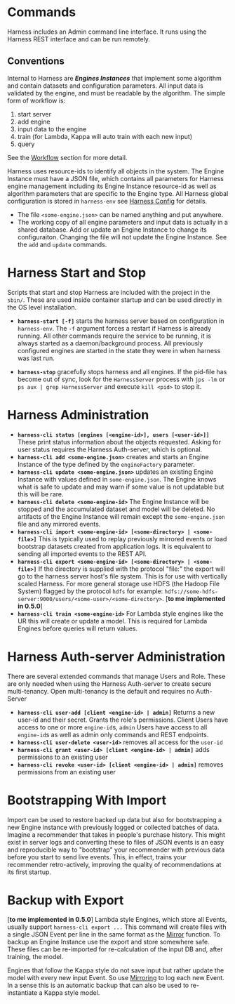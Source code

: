 # Commands

Harness includes an Admin command line interface. It runs using the Harness REST interface and can be run remotely.

## Conventions

Internal to Harness are ***Engines Instances*** that implement some algorithm and contain datasets and configuration parameters. All input data is validated by the engine, and must be readable by the algorithm. The simple form of workflow is:

 1. start server
 2. add engine
 3. input data to the engine
 4. train (for Lambda, Kappa will auto train with each new input)
 5. query 

See the [Workflow](workflow.md) section for more detail.

Harness uses resource-ids to identify all objects in the system. The Engine Instance must have a JSON file, which contains all parameters for Harness engine management including its Engine Instance resource-id as well as algorithm parameters that are specific to the Engine type. All Harness global configuration is stored in `harness-env` see [Harness Config](harness_config.md) for details.

 - The file `<some-engine.json>` can be named anything and put anywhere.
 - The working copy of all engine parameters and input data is actually in a shared database. Add or update an Engine Instance to change its configuraiton. Changing the file will not update the Engine Instance. See the `add` and `update` commands. 

# Harness Start and Stop

Scripts that start and stop Harness are included with the project in the `sbin/`. These are used inside container startup and can be used directly in the OS level installation.

 - **`harness-start [-f]`** starts the harness server based on configuration in `harness-env`. The `-f` argument forces a restart if Harness is already running. All other commands require the service to be running, it is always started as a daemon/background process. All previously configured engines are started in the state they were in when harness was last run.

 - **`harness-stop`** gracefully stops harness and all engines. If the pid-file has become out of sync, look for the `HarnessServer` process with `jps -lm` or `ps aux | grep HarnessServer` and execute `kill <pid>` to stop it.

# Harness Administration

 - **`harness-cli status [engines [<engine-id>], users [<user-id>]]`** These print status information about the objects requested. Asking for user status requires the Harness Auth-server, which is optional.
 - **`harness-cli add <some-engine.json>`** creates and starts an Engine Instance of the type defined by the `engineFactory` parameter.
 - **`harness-cli update <some-engine.json>`** updates an existing Engine Instance with values defined in `some-engine.json`. The Engine knows what is safe to update and may warn if some value is not updatable but this will be rare.
 - **`harness-cli delete <some-engine-id>`** The Engine Instance will be stopped and the accumulated dataset and model will be deleted. No artifacts of the Engine Instance will remain except the `some-engine.json` file and any mirrored events.
 - **`harness-cli import <some-engine-id> [<some-directory> | <some-file>]`** This is typically used to replay previously mirrored events or load bootstrap datasets created from application logs. It is equivalent to sending all imported events to the REST API.
 - **`harness-cli export <some-engine-id> [<some-directory> | <some-file>]`** If the directory is supplied with the protocol "file:" the export will go to the harness server host's file system. This is for use with vertically scaled Harness. For more general storage use HDFS (the Hadoop File System) flagged by the protocol `hdfs` for example: `hdfs://some-hdfs-server:9000/users/<some-user>/<some-directory>`. [**to me implemented in 0.5.0**]
 - **`harness-cli train <some-engine-id>`** For Lambda style engines like the UR this will create or update a model. This is required for Lambda Engines before queries will return values.

# Harness Auth-server Administration

There are several extended commands that manage Users and Role. These are only needed when using the Harness Auth-server to create secure multi-tenancy. Open multi-tenancy is the default and requires no Auth-Server
       
 - **`harness-cli user-add [client <engine-id> | admin]`** Returns a new user-id and their secret. Grants the role's permissions. Client Users have access to one or more `engine-id`s, `admin` Users have access to all `engine-id`s as well as admin only commands and REST endpoints.
 - **`harness-cli user-delete <user-id>`** removes all access for the `user-id`
 - **`harness-cli grant <user-id> [client <engine-id> | admin]`** adds permissions to an existing user
 - **`harness-cli revoke <user-id> [client <engine-id> | admin]`** removes permissions from an existing user

# Bootstrapping With Import

Import can be used to restore backed up data but also for bootstrapping a new Engine instance with previously logged or collected batches of data. Imagine a recommender that takes in people's purchase history. This might exist in server logs and converting these to files of JSON events is an easy and reproducible way to "bootstrap" your recommender with previous data before you start to send live events. This, in effect, trains your recommender retro-actively, improving the quality of recommendations at its first startup.

# Backup with Export

[**to me implemented in 0.5.0**] Lambda style Engines, which store all Events, usually support `harness-cli export ...` This command will create files with a single JSON Event per line in the same format as the [Mirror](mirroring.md) function. To backup an Engine Instance use the export and store somewhere safe. These files can be re-imported for re-calculation of the input DB and, after training, the model.

Engines that follow the Kappa style do not save input but rather update the model with every new input Event. So use [Mirroring](mirroring.md) to log each new Event. In a sense this is an automatic backup that can also be used to re-instantiate a Kappa style model.
